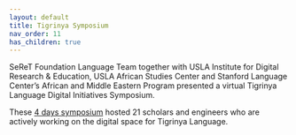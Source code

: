 ```yaml
---
layout: default
title: Tigrinya Symposium
nav_order: 11
has_children: true
---
```




SeReT Foundation Language Team together with  USLA Institute for Digital Research & Education,
USLA African Studies Center and Stanford Language Center’s African and Middle Eastern Program
presented a virtual Tigrinya Language Digital Initiatives Symposium.

These [4 days symposium](https://tigrinyadigitalinitiatives.org/) hosted 21 scholars and engineers
who are actively working on the digital space for Tigrinya Language.